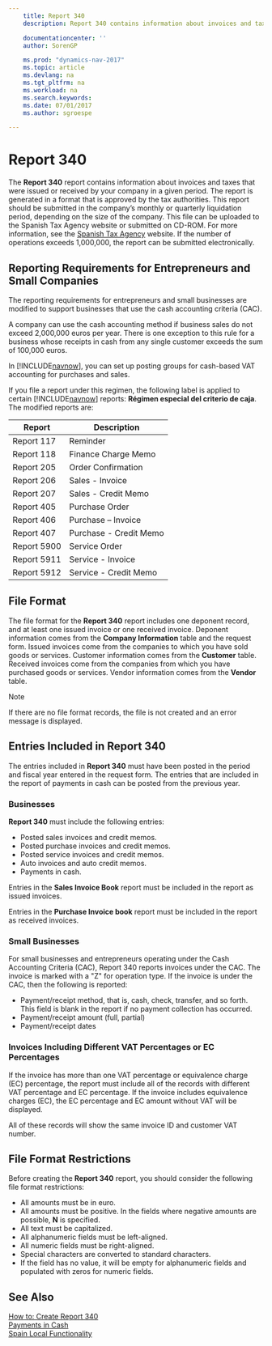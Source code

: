 ```yaml
---
    title: Report 340
    description: Report 340 contains information about invoices and taxes that were issued or received by your company in a given period. The report is generated in a format that is approved by the tax authorities.

    documentationcenter: ''
    author: SorenGP

    ms.prod: "dynamics-nav-2017"
    ms.topic: article
    ms.devlang: na
    ms.tgt_pltfrm: na
    ms.workload: na
    ms.search.keywords:
    ms.date: 07/01/2017
    ms.author: sgroespe

---
```

# Report 340
The **Report 340** report contains information about invoices and taxes that were issued or received by your company in a given period. The report is generated in a format that is approved by the tax authorities. This report should be submitted in the company’s monthly or quarterly liquidation period, depending on the size of the company. This file can be uploaded to the Spanish Tax Agency website or submitted on CD-ROM. For more information, see the [Spanish Tax Agency](http://www.aeat.es/wps/portal/Home?channel=1af861cd949a1010VgnVCM100000d7005a80____&ver=L&site=56d8237c0bc1ff00VgnVCM100000d7005a80____&idioma=es_ES&menu=0&img=0) website. If the number of operations exceeds 1,000,000, the report can be submitted electronically.  

## Reporting Requirements for Entrepreneurs and Small Companies  
The reporting requirements for entrepreneurs and small businesses are modified to support businesses that use the cash accounting criteria (CAC).  

A company can use the cash accounting method if business sales do not exceed 2,000,000 euros per year. There is one exception to this rule for a business whose receipts in cash from any single customer exceeds the sum of 100,000 euros.  

In [!INCLUDE[navnow](../../includes/navnow_md.md)], you can set up posting groups for cash-based VAT accounting for purchases and sales.  

 If you file a report under this regimen, the following label is applied to certain [!INCLUDE[navnow](../../includes/navnow_md.md)] reports: **Régimen especial del criterio de caja**. The modified reports are:  

|Report|Description|  
|------------|---------------------------------------|  
|Report 117|Reminder|  
|Report 118|Finance Charge Memo|  
|Report 205|Order Confirmation|  
|Report 206|Sales - Invoice|  
|Report 207|Sales - Credit Memo|  
|Report 405|Purchase Order|  
|Report 406|Purchase – Invoice|  
|Report 407|Purchase - Credit Memo|  
|Report 5900|Service Order|  
|Report 5911|Service - Invoice|  
|Report 5912|Service - Credit Memo|  

## File Format  
The file format for the **Report 340** report includes one deponent record, and at least one issued invoice or one received invoice. Deponent information comes from the **Company Information** table and the request form. Issued invoices come from the companies to which you have sold goods or services. Customer information comes from the **Customer** table. Received invoices come from the companies from which you have purchased goods or services. Vendor information comes from the **Vendor** table.  

> [!NOTE]  
>  If there are no file format records, the file is not created and an error message is displayed.  

## Entries Included in Report 340  
The entries included in **Report 340** must have been posted in the period and fiscal year entered in the request form. The entries that are included in the report of payments in cash can be posted from the previous year.  

### Businesses  
**Report 340** must include the following entries:  

- Posted sales invoices and credit memos.  
- Posted purchase invoices and credit memos.  
- Posted service invoices and credit memos.  
- Auto invoices and auto credit memos.  
- Payments in cash.  

Entries in the **Sales Invoice Book** report must be included in the report as issued invoices.  

Entries in the **Purchase Invoice book** report must be included in the report as received invoices.  

### Small Businesses  
For small businesses and entrepreneurs operating under the Cash Accounting Criteria (CAC), Report 340 reports invoices under the CAC. The invoice is marked with a "Z" for operation type. If the invoice is under the CAC, then the following is reported:  

- Payment/receipt method, that is, cash, check, transfer, and so forth. This field is blank in the report if no payment collection has occurred.  
- Payment/receipt amount (full, partial)  
- Payment/receipt dates  

### Invoices Including Different VAT Percentages or EC Percentages  
If the invoice has more than one VAT percentage or equivalence charge (EC) percentage, the report must include all of the records with different VAT percentage and EC percentage. If the invoice includes equivalence charges (EC), the EC percentage and EC amount without VAT will be displayed.  

All of these records will show the same invoice ID and customer VAT number.  

## File Format Restrictions  
Before creating the **Report 340** report, you should consider the following file format restrictions:  

- All amounts must be in euro.  
- All amounts must be positive. In the fields where negative amounts are possible, **N** is specified.  
- All text must be capitalized.  
- All alphanumeric fields must be left-aligned.  
- All numeric fields must be right-aligned.  
- Special characters are converted to standard characters.  
- If the field has no value, it will be empty for alphanumeric fields and populated with zeros for numeric fields.  

## See Also  
 [How to: Create Report 340](how-to-create-report-340.md)   
 [Payments in Cash](payments-in-cash.md)   
 [Spain Local Functionality](spain-local-functionality.md)

